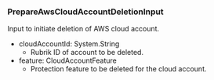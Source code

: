 ### PrepareAwsCloudAccountDeletionInput
Input to initiate deletion of AWS cloud account.

- cloudAccountId: System.String
  - Rubrik ID of account to be deleted.
- feature: CloudAccountFeature
  - Protection feature to be deleted for the cloud account.
